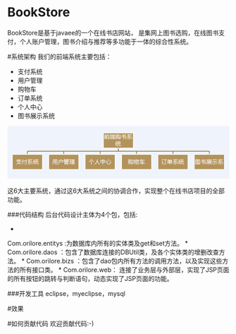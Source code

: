 # BookStore
BookStore是基于javaee的一个在线书店网站，
是集网上图书选购，在线图书支付，个人账户管理，图书介绍与推荐等多功能于一体的综合性系统。

#系统架构
我们的前端系统主要包括：

* 支付系统
* 用户管理
* 购物车
* 订单系统
* 个人中心
* 图书展示系统 

![系统架构](resource/功能.png)

这6大主要系统，通过这6大系统之间的协调合作，实现整个在线书店项目的全部功能。

###代码结构
后台代码设计主体为4个包，包括:

* 
Com.orilore.entitys
:为数据库内所有的实体类及get和set方法。
* 
Com.orilore.daos
：包含了数据库连接的DBUtil类，及各个实体类的增删改查方法。
* 
Com.orilore.bizs
：包含了dao包内所有方法的调用方法，以及实现这些方法的所有接口类。
* 
Com.orilore.web：
连接了业务层与外部层，实现了JSP页面的所有按钮的跳转与判断语句，动态实现了JSP页面的功能。

###开发工具
eclipse，myeclipse，mysql

#效果

#如何贡献代码
欢迎贡献代码:-)